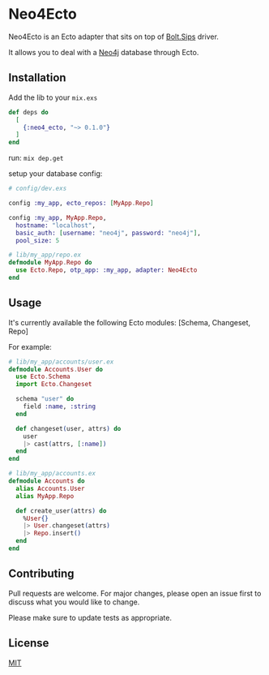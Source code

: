 # Neo4Ecto

Neo4Ecto is an Ecto adapter that sits on top of [Bolt.Sips](https://github.com/florinpatrascu/bolt_sips) driver.

It allows you to deal with a [Neo4j](http://neo4j.com) database through Ecto.

## Installation

Add the lib to your `mix.exs`
```elixir
def deps do
  [
    {:neo4_ecto, "~> 0.1.0"}
  ]
end
```

run: `mix dep.get`

setup your database config:

```elixir
# config/dev.exs

config :my_app, ecto_repos: [MyApp.Repo]

config :my_app, MyApp.Repo,
  hostname: "localhost",
  basic_auth: [username: "neo4j", password: "neo4j"],
  pool_size: 5

# lib/my_app/repo.ex
defmodule MyApp.Repo do
  use Ecto.Repo, otp_app: :my_app, adapter: Neo4Ecto
end
```


## Usage

It's currently available the following Ecto modules: [Schema, Changeset, Repo]

For example:

```elixir
# lib/my_app/accounts/user.ex
defmodule Accounts.User do
  use Ecto.Schema
  import Ecto.Changeset

  schema "user" do
    field :name, :string
  end

  def changeset(user, attrs) do
    user
    |> cast(attrs, [:name])
  end
end

# lib/my_app/accounts.ex
defmodule Accounts do
  alias Accounts.User
  alias MyApp.Repo

  def create_user(attrs) do
    %User{}
    |> User.changeset(attrs)
    |> Repo.insert()
  end
end
```


## Contributing
Pull requests are welcome. For major changes, please open an issue first to discuss what you would like to change.

Please make sure to update tests as appropriate.

## License
[MIT](https://raw.githubusercontent.com/betrybe/neo4_ecto/main/LICENSE)
